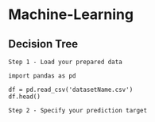 # Machine-Learning

## Decision Tree
`Step 1 - Load your prepared data`
```
import pandas as pd

df = pd.read_csv('datasetName.csv')
df.head()
```

`Step 2 - Specify your prediction target`
```

```
